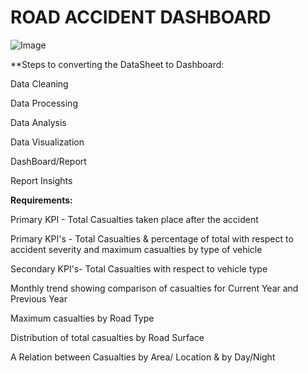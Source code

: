# ROAD ACCIDENT DASHBOARD
![Image](https://github.com/user-attachments/assets/f87277e5-9da1-45a0-be34-bf0060dd7b0f)


**Steps to converting the DataSheet to Dashboard:

Data Cleaning

Data Processing

Data Analysis

Data Visualization

DashBoard/Report

Report Insights


**Requirements:**

Primary KPI - Total Casualties taken place after the accident

Primary KPI's - Total Casualties & percentage of total with respect to accident severity and maximum casualties by type of vehicle

Secondary KPI's- Total Casualties with respect to vehicle type

Monthly trend showing comparison of casualties for Current Year and Previous Year

Maximum casualties by Road Type

Distribution of total casualties by Road Surface

A Relation between Casualties by Area/ Location & by Day/Night






[def]: https://github.com/kesava78/Road_Accident_Dashboard/blob/main/board.jpeg
